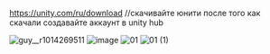 https://unity.com/ru/download  //скачивайте юнити после того как скачали создавайте аккаунт в unity hub

![guy__r1014269511](https://github.com/sseconddeath/GearboxStudio/assets/159605118/ed993aa9-9a88-4acd-8723-6fb47f8aeb71)
![image](https://github.com/sseconddeath/GearboxStudio/assets/159605118/fc137185-f2bb-4f44-b8ec-63f962a760f5)
![01](https://github.com/sseconddeath/GearboxStudio/assets/159605118/7243f397-c3fc-452c-a3bf-667bf29a4f90)
![01 (1)](https://github.com/sseconddeath/GearboxStudio/assets/159605118/271e132d-7154-4e2e-9b5c-414dedd0d727)
